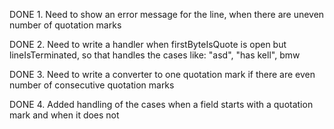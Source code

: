 DONE 1. Need to show an error message for the line, when there are uneven number of quotation marks

DONE 2. Need to write a handler when firstByteIsQuote is open but lineIsTerminated, so that handles the cases like:
"asd", "has
kell", bmw

DONE 3. Need to write a converter to one quotation mark if there are even number of consecutive quotation marks

DONE 4. Added handling of the cases when a field starts with a quotation mark and when it does not
